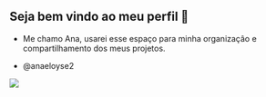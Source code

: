 ## Seja bem vindo ao meu perfil 💙
- Me chamo Ana, usarei esse espaço para minha organizaçâo e compartilhamento dos meus projetos.

- @anaeloyse2

 ![](https://media.tenor.com/yDxgngEEeY0AAAAM/barbie-pink.gif)

